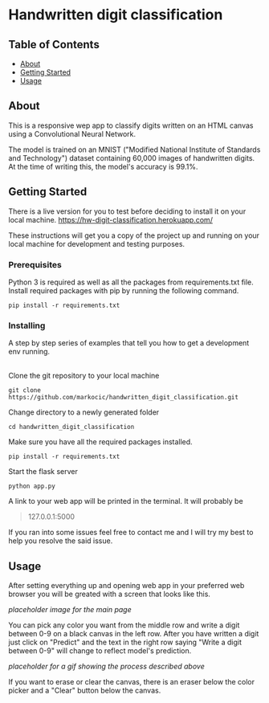 # Handwritten digit classification

## Table of Contents
+ [About](#about)
+ [Getting Started](#getting_started)
+ [Usage](#usage)

## About <a name = "about"></a>
This is a responsive wep app to classify digits written on an HTML canvas using a Convolutional Neural Network.

The model is trained on an MNIST ("Modified National Institute of Standards and Technology") dataset containing 60,000 images of handwritten digits. At the time of writing this, the model's accuracy is 99.1%.

## Getting Started <a name = "getting_started"></a>

There is a live version for you to test before deciding to install it on your local machine. https://hw-digit-classification.herokuapp.com/

These instructions will get you a copy of the project up and running on your local machine for development and testing purposes. 

### Prerequisites

Python 3 is required as well as all the packages from requirements.txt file.
Install required packages with pip by running the following command.

```
pip install -r requirements.txt
```

### Installing

A step by step series of examples that tell you how to get a development env running.

<br>
Clone the git repository to your local machine

```
git clone https://github.com/markocic/handwritten_digit_classification.git
```

Change directory to a newly generated folder

```
cd handwritten_digit_classification
```

Make sure you have all the required packages installed.

```
pip install -r requirements.txt
```

Start the flask server

```
python app.py
```
A link to your web app will be printed in the terminal. It will probably be 

> 127.0.0.1:5000

If you ran into some issues feel free to contact me and I will try my best to help you resolve the said issue.

## Usage <a name = "usage"></a>


After setting everything up and opening web app in your preferred web browser you will be greated with a screen that looks like this.

*placeholder image for the main page*

You can pick any color you want from the middle row and write a digit between 0-9 on a black canvas in the left row. After you have written a digit just click on "Predict" and the text in the right row saying "Write a digit between 0-9" will change to reflect model's prediction.

*placeholder for a gif showing the process described above*

 If you want to erase or clear the canvas, there is an eraser below the color picker and a "Clear" button below the canvas.